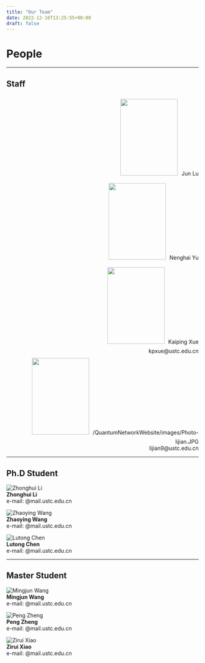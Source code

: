 ```yaml
---
title: "Our Team"
date: 2022-12-16T13:25:55+08:00
draft: false
---
```


# People  

***

## Staff

<div align="right"><img width="150" height="200" src="/QuantumNetworkWebsite/images/lujun.png"/ style= "margin: 10px;">Jun Lu</div><div align="right"><img width="150" height="200" src="/QuantumNetworkWebsite/images/lujun.png"/ style= "margin: 10px;">Nenghai Yu</div><div align="right"><img width="150" height="200" src="/QuantumNetworkWebsite/images/lujun.png"/ style= "margin: 10px;">Kaiping Xue<br>kpxue@ustc.edu.cn</div><div align="right"><img width="150" height="200" src="/QuantumNetworkWebsite/images/lujun.png"/ style= "margin: 10px;">/QuantumNetworkWebsite/images/Photo-lijian.JPG<br>lijian9@ustc.edu.cn</div>

***

## Ph.D Student

![Zhonghui Li](url)  
**Zhonghui Li**  
e-mail: @mail.ustc.edu.cn 

![Zhaoying Wang](url)  
**Zhaoying Wang**  
e-mail: @mail.ustc.edu.cn 

![Lutong Chen](url)  
**Lutong Chen**  
e-mail: @mail.ustc.edu.cn 

***

## Master Student 

![Mingjun Wang](url)  
**Mingjun Wang**  
e-mail: @mail.ustc.edu.cn 

![Peng Zheng](url)  
**Peng Zheng**  
e-mail: @mail.ustc.edu.cn 

![Zirui Xiao](url)  
**Zirui Xiao**  
e-mail: @mail.ustc.edu.cn 
